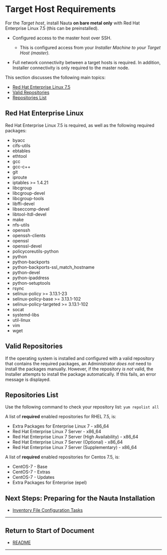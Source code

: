 # Target Host Requirements

For the _Target host_, install Nauta **on bare metal only** with Red Hat Enterprise Linux 7.5 (this can be preinstalled).

- Configured access to the master host over SSH.
  - This is configured access from your _Installer Machine to your Target Host (master)._
  
- Full network connectivity between a target hosts is required. In addition, Installer connectivity is only required to the master node.

This section discusses the following main topics: 

- [Red Hat Enterprise Linux 7.5](#red-hat-enterprise-linux)  
- [Valid Repositories](#valid-repositories)  
- [Repositories List](#repositories-list)

## Red Hat Enterprise Linux

Red Hat Enterprise Linux 7.5 is required, as well as the following required packages: 

  - byacc
  - cifs-utils
  - ebtables
  - ethtool
  - gcc
  - gcc-c++
  - git
  - iproute
  - iptables >= 1.4.21
  - libcgroup
  - libcgroup-devel
  - libcgroup-tools
  - libffi-devel
  - libseccomp-devel
  - libtool-ltdl-devel
  - make
  - nfs-utils
  - openssh
  - openssh-clients
  - openssl
  - openssl-devel
  - policycoreutils-python
  - python
  - python-backports
  - python-backports-ssl_match_hostname
  - python-devel
  - python-ipaddress
  - python-setuptools
  - rsync
  - selinux-policy >= 3.13.1-23
  - selinux-policy-base >= 3.13.1-102
  - selinux-policy-targeted >= 3.13.1-102
  - socat
  - systemd-libs
  - util-linux
  - vim
  - wget

## Valid Repositories

If the operating system is installed and configured with a valid repository that contains the required packages, an Administrator _does not_ need to install the packages manually. However, if the repository _is not_ valid, the Installer  attempts to install the package automatically. If this fails, an error message is displayed.

## Repositories List

Use the following command to check your repository list: `yum repolist all`

A list of **required** enabled repositories for RHEL 7.5, is:

- Extra Packages for Enterprise Linux 7 - x86_64
- Red Hat Enterprise Linux 7 Server - x86_64
- Red Hat Enterprise Linux 7 Server (High Availability) - x86_64
- Red Hat Enterprise Linux 7 Server (Optional) - x86_64
- Red Hat Enterprise Linux 7 Server (Supplementary) - x86_64

A list of **required** enabled repositories for Centos 7.5, is:

- CentOS-7 - Base
- CentOS-7 - Extras
- CentOS-7 - Updates
- Extra Packages for Enterprise (epel) 

## Next Steps: Preparing for the Nauta Installation

* [Inventory File Configuration Tasks](../Inventory_Tasks/IT.md)

----------------------
## Return to Start of Document

* [README](../README.md)

----------------------
